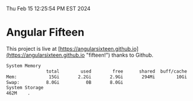 Thu Feb 15 12:25:54 PM EST 2024

# Angular Fifteen


This project is live at [https://angularsixteen.github.io](https://angularsixteen.github.io "fifteen!") thanks to Github.

```bash
System Memory
               total        used        free      shared  buff/cache   available
Mem:            15Gi       2.2Gi       2.9Gi       294Mi        10Gi        13Gi
Swap:          8.0Gi          0B       8.0Gi
System Storage
462M	.
```
```bash
